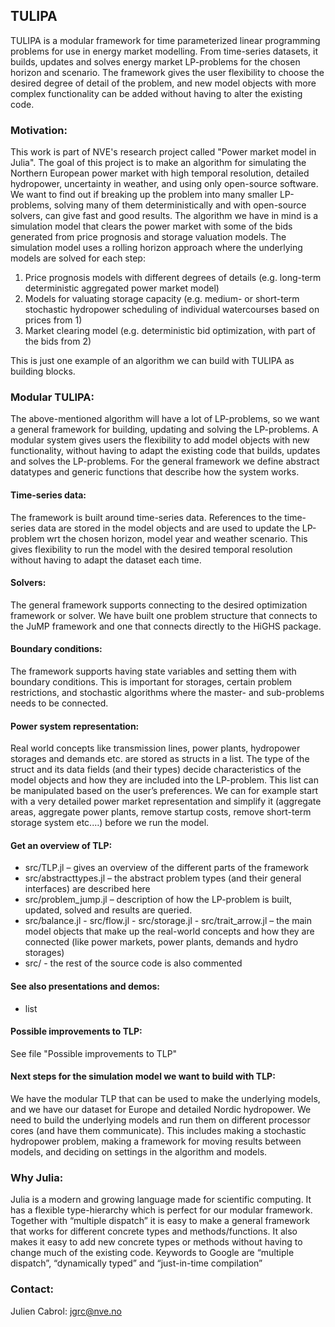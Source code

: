 ## TULIPA

TULIPA is a modular framework for time parameterized linear programming problems for use in energy market modelling. From time-series datasets, it builds, updates and solves energy market LP-problems for the chosen horizon and scenario. The framework gives the user flexibility to choose the desired degree of detail of the problem, and new model objects with more complex functionality can be added without having to alter the existing code.

### Motivation:
This work is part of NVE's research project called "Power market model in Julia". The goal of this project is to make an algorithm for simulating the Northern European power market with high temporal resolution, detailed hydropower, uncertainty in weather, and using only open-source software. We want to find out if breaking up the problem into many smaller LP-problems, solving many of them deterministically and with open-source solvers, can give fast and good results. The algorithm we have in mind is a simulation model that clears the power market with some of the bids generated from price prognosis and storage valuation models. The simulation model uses a rolling horizon approach where the underlying models are solved for each step:
1.	Price prognosis models with different degrees of details (e.g. long-term deterministic aggregated power market model)
2.	Models for valuating storage capacity (e.g. medium- or short-term stochastic hydropower scheduling of individual watercourses based on prices from 1)
3.	Market clearing model (e.g. deterministic bid optimization, with part of the bids from 2)

This is just one example of an algorithm we can build with TULIPA as building blocks.

### Modular TULIPA:
The above-mentioned algorithm will have a lot of LP-problems, so we want a general framework for building, updating and solving the LP-problems. A modular system gives users the flexibility to add model objects with new functionality, without having to adapt the existing code that builds, updates and solves the LP-problems. For the general framework we define abstract datatypes and generic functions that describe how the system works.

#### Time-series data:
The framework is built around time-series data. References to the time-series data are stored in the model objects and are used to update the LP-problem wrt the chosen horizon, model year and weather scenario. This gives flexibility to run the model with the desired temporal resolution without having to adapt the dataset each time.

#### Solvers:
The general framework supports connecting to the desired optimization framework or solver. We have built one problem structure that connects to the JuMP framework and one that connects directly to the HiGHS package.

#### Boundary conditions:
The framework supports having state variables and setting them with boundary conditions. This is important for storages, certain problem restrictions, and stochastic algorithms where the master- and sub-problems needs to be connected.

#### Power system representation:
Real world concepts like transmission lines, power plants, hydropower storages and demands etc. are stored as structs in a list. The type of the struct and its data fields (and their types) decide characteristics of the model objects and how they are included into the LP-problem. This list can be manipulated based on the user’s preferences. We can for example start with a very detailed power market representation and simplify it (aggregate areas, aggregate power plants, remove startup costs, remove short-term storage system etc.…) before we run the model.

#### Get an overview of TLP:
- src/TLP.jl – gives an overview of the different parts of the framework
- src/abstracttypes.jl – the abstract problem types (and their general interfaces) are described here
- src/problem_jump.jl – description of how the LP-problem is built, updated, solved and results are queried.
- src/balance.jl - src/flow.jl - src/storage.jl - src/trait_arrow.jl – the main model objects that make up the real-world concepts and how they are connected (like power markets, power plants, demands and hydro storages)
- src/ - the rest of the source code is also commented

#### See also presentations and demos:
- list

#### Possible improvements to TLP:
See file "Possible improvements to TLP"

#### Next steps for the simulation model we want to build with TLP:
We have the modular TLP that can be used to make the underlying models, and we have our dataset for Europe and detailed Nordic hydropower.
We need to build the underlying models and run them on different processor cores (and have them communicate). This includes making a stochastic hydropower problem, making a framework for moving results between models, and deciding on settings in the algorithm and models.

### Why Julia:
Julia is a modern and growing language made for scientific computing. It has a flexible type-hierarchy which is perfect for our modular framework. Together with “multiple dispatch” it is easy to make a general framework that works for different concrete types and methods/functions. It also makes it easy to add new concrete types or methods without having to change much of the existing code. 
Keywords to Google are “multiple dispatch”, “dynamically typed” and “just-in-time compilation”

### Contact:
Julien Cabrol: jgrc@nve.no
